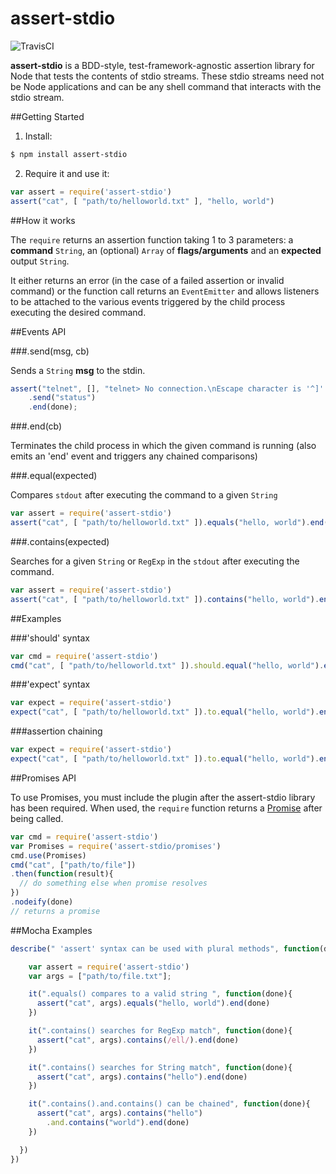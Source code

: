 # assert-stdio
![TravisCI](https://travis-ci.org/omardelarosa/assert-stdio.svg?branch=master)

**assert-stdio** is a BDD-style, test-framework-agnostic assertion library for Node that tests the contents of stdio streams.  These stdio streams need not be Node applications and can be any shell command that interacts with the stdio stream.

##Getting Started

1. Install:

```bash
$ npm install assert-stdio
```

2. Require it and use it:

```javascript
var assert = require('assert-stdio')
assert("cat", [ "path/to/helloworld.txt" ], "hello, world")
```

##How it works

The ``require`` returns an assertion function taking 1 to 3 parameters: a **command** ``String``, an (optional) ``Array`` of **flags/arguments** and an **expected** output ``String``. 

It either returns an error (in the case of a failed assertion or invalid command) or the function call returns an ``EventEmitter`` and allows listeners to be attached to the various events triggered by the child process executing the desired command.

##Events API

###.send(msg, cb)

Sends a ``String`` **msg** to the stdin.
```javascript
assert("telnet", [], "telnet> No connection.\nEscape character is '^]'.\ntelnet> ")
    .send("status")
    .end(done);
```

###.end(cb)

Terminates the child process in which the given command is running (also emits an 'end' event and triggers any chained comparisons)

###.equal(expected)

Compares ``stdout`` after executing the command to a given ``String``
```javascript
var assert = require('assert-stdio')
assert("cat", [ "path/to/helloworld.txt" ]).equals("hello, world").end()
```

###.contains(expected)

Searches for a given ``String`` or ``RegExp`` in the ``stdout`` after executing the command.
```javascript
var assert = require('assert-stdio')
assert("cat", [ "path/to/helloworld.txt" ]).contains("hello, world").end()
```
##Examples

###'should' syntax
```javascript
var cmd = require('assert-stdio')
cmd("cat", [ "path/to/helloworld.txt" ]).should.equal("hello, world").end();

```

###'expect' syntax
```javascript
var expect = require('assert-stdio')
expect("cat", [ "path/to/helloworld.txt" ]).to.equal("hello, world").end();
```

###assertion chaining
```javascript
var expect = require('assert-stdio')
expect("cat", [ "path/to/helloworld.txt" ]).to.equal("hello, world").end();
```

##Promises API

To use Promises, you must include the plugin after the assert-stdio library has been required.  When used, the ``require`` function returns a [Promise](https://github.com/kriskowal/q) after being called.

```javascript
var cmd = require('assert-stdio')
var Promises = require('assert-stdio/promises')
cmd.use(Promises)
cmd("cat", ["path/to/file"])
.then(function(result){
  // do something else when promise resolves
})
.nodeify(done)
// returns a promise
```

##Mocha Examples

```javascript
describe(" 'assert' syntax can be used with plural methods", function(done){

    var assert = require('assert-stdio')
    var args = ["path/to/file.txt"];

    it(".equals() compares to a valid string ", function(done){
      assert("cat", args).equals("hello, world").end(done)
    })

    it(".contains() searches for RegExp match", function(done){
      assert("cat", args).contains(/ell/).end(done)
    })

    it(".contains() searches for String match", function(done){
      assert("cat", args).contains("hello").end(done)
    })

    it(".contains().and.contains() can be chained", function(done){
      assert("cat", args).contains("hello")
        .and.contains("world").end(done)
    })

  })
})
```